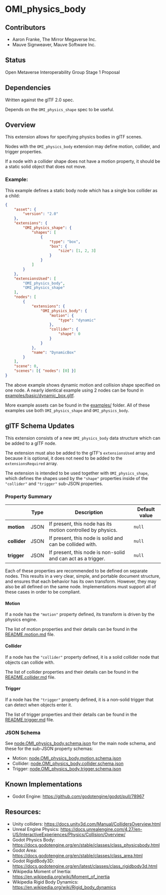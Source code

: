 # OMI_physics_body

## Contributors

* Aaron Franke, The Mirror Megaverse Inc.
* Mauve Signweaver, Mauve Software Inc.

## Status

Open Metaverse Interoperability Group Stage 1 Proposal

## Dependencies

Written against the glTF 2.0 spec.

Depends on the `OMI_physics_shape` spec to be useful.

## Overview

This extension allows for specifying physics bodies in glTF scenes.

Nodes with the `OMI_physics_body` extension may define motion, collider, and trigger properties.

If a node with a collider shape does not have a motion property, it should be a static solid object that does not move.

### Example:

This example defines a static body node which has a single box collider as a child:

```json
{
    "asset": {
        "version": "2.0"
    },
    "extensions": {
        "OMI_physics_shape": {
            "shapes": [
                {
                    "type": "box",
                    "box": {
                        "size": [1, 2, 3]
                    }
                }
            ]
        }
    },
    "extensionsUsed": [
        "OMI_physics_body",
        "OMI_physics_shape"
    ],
    "nodes": [
        {
            "extensions": {
                "OMI_physics_body": {
                    "motion": {
                        "type": "dynamic"
                    },
                    "collider": {
                        "shape": 0
                    }
                }
            },
            "name": "DynamicBox"
        }
    ],
    "scene": 0,
    "scenes": [{ "nodes": [0] }]
}
```

The above example shows dynamic motion and collision shape specified on one node. A nearly identical example using 2 nodes can be found in [examples/basic/dynamic_box.gltf](examples/basic/dynamic_box.gltf).

More example assets can be found in the [examples/](examples/) folder. All of these examples use both `OMI_physics_shape` and `OMI_physics_body`.

## glTF Schema Updates

This extension consists of a new `OMI_physics_body` data structure which can be added to a glTF node.

The extension must also be added to the glTF's `extensionsUsed` array and because it is optional, it does not need to be added to the `extensionsRequired` array.

The extension is intended to be used together with `OMI_physics_shape`, which defines the shapes used by the `"shape"` properties inside of the `"collider"` and `"trigger"` sub-JSON properties.

### Property Summary

|              | Type | Description                                                  | Default value |
| ------------ | ---- | ------------------------------------------------------------ | ------------- |
| **motion**   | JSON | If present, this node has its motion controlled by physics.  | `null`        |
| **collider** | JSON | If present, this node is solid and can be collided with.     | `null`        |
| **trigger**  | JSON | If present, this node is non-solid and can act as a trigger. | `null`        |

Each of these properties are recommended to be defined on separate nodes. This results in a very clear, simple, and portable document structure, and ensures that each behavior has its own transform. However, they may also be all defined on the same node. Implementations must support all of these cases in order to be compliant.

#### Motion

If a node has the `"motion"` property defined, its transform is driven by the physics engine.

The list of motion properties and their details can be found in the [README.motion.md](README.motion.md) file.

#### Collider

If a node has the `"collider"` property defined, it is a solid collider node that objects can collide with.

The list of collider properties and their details can be found in the [README.collider.md](README.collider.md) file.

#### Trigger

If a node has the `"trigger"` property defined, it is a non-solid trigger that can detect when objects enter it.

The list of trigger properties and their details can be found in the [README.trigger.md](README.trigger.md) file.

### JSON Schema

See [node.OMI_physics_body.schema.json](schema/node.OMI_physics_body.schema.json) for the main node schema, and these for the sub-JSON property schemas:
* Motion: [node.OMI_physics_body.motion.schema.json](schema/node.OMI_physics_body.motion.schema.json)
* Collider: [node.OMI_physics_body.collider.schema.json](schema/node.OMI_physics_body.collider.schema.json)
* Trigger: [node.OMI_physics_body.trigger.schema.json](schema/node.OMI_physics_body.trigger.schema.json)

## Known Implementations

* Godot Engine: https://github.com/godotengine/godot/pull/78967

## Resources:

* Unity colliders: https://docs.unity3d.com/Manual/CollidersOverview.html
* Unreal Engine Physics: https://docs.unrealengine.com/4.27/en-US/InteractiveExperiences/Physics/Collision/Overview/
* Godot Physics Body: https://docs.godotengine.org/en/stable/classes/class_physicsbody.html
* Godot Area: https://docs.godotengine.org/en/stable/classes/class_area.html
* Godot RigidBody3D: https://docs.godotengine.org/en/latest/classes/class_rigidbody3d.html
* Wikipedia Moment of Inertia: https://en.wikipedia.org/wiki/Moment_of_inertia
* Wikipedia Rigid Body Dynamics: https://en.wikipedia.org/wiki/Rigid_body_dynamics
